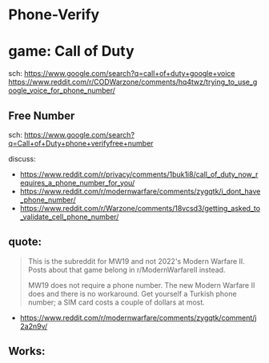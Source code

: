 # Phone-Verify
# game: Call of Duty
sch: https://www.google.com/search?q=call+of+duty+google+voice https://www.reddit.com/r/CODWarzone/comments/hq4twz/trying_to_use_google_voice_for_phone_number/

## Free Number
sch: https://www.google.com/search?q=Call+of+Duty+phone+verifyfree+number

discuss:
- https://www.reddit.com/r/privacy/comments/1buk1i8/call_of_duty_now_requires_a_phone_number_for_you/
- https://www.reddit.com/r/modernwarfare/comments/zygqtk/i_dont_have_phone_number/
- https://www.reddit.com/r/Warzone/comments/18vcsd3/getting_asked_to_validate_cell_phone_number/

## quote:
>This is the subreddit for MW19 and not 2022's Modern Warfare II. Posts about that game belong in r/ModernWarfareII instead.
>
>MW19 does not require a phone number. The new Modern Warfare II does and there is no workaround. Get yourself a Turkish phone number; a SIM card costs a couple of dollars at most.
- https://www.reddit.com/r/modernwarfare/comments/zygqtk/comment/j2a2n9v/

## Works:
